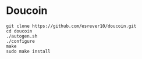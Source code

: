 Doucoin
=====================================
```
git clone https://github.com/esrever10/doucoin.git
cd doucoin
./autogen.sh
./configure
make
sudo make install
```
